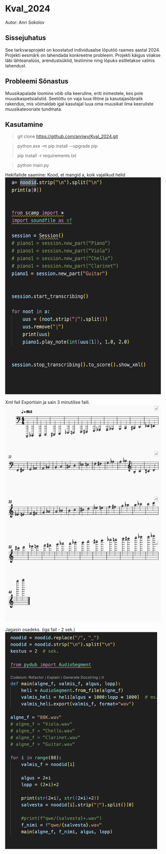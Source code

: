 # Kval_2024
Autor: Anri Sokolov

## Sissejuhatus
 See tarkvaraprojekt on koostatud individuaalse lõputöö raames aastal 2024. Projekti eesmärk on lahendada konkreetne probleem. Projekti käigus viiakse läbi lähteanalüüs, arendustsüklid, testimine ning lõpuks esitletakse valmis lahendust.


 ## Probleemi Sõnastus

Muusikapalade loomine võib olla keeruline, eriti inimestele, kes pole muusikaspetsialistid. Seetõttu on vaja luua lihtne ja kasutajasõbralik rakendus, mis võimaldab igal kasutajal luua oma muusikat ilma keeruliste muusikateooriate tundmata.


## Kasutamine
> git clone https://github.com/anriwv/Kval_2024.git

> python.exe -m pip install --upgrade pip
> 
> pip install -r requirements.txt

> python main.py



Hekifailide saamine:
Kood, et mangid a, koik vajalikud helid
<img src="https://github.com/anriwv/Kval_2024/raw/main/scr/3min.png" alt="Valmistamine" height="700">

Xml fail Exportisin ja sain 3 minutilise faili.
<img src="https://github.com/anriwv/Kval_2024/blob/main/scr/Klaver.png" alt="Klaver" height="700">

Jagasin osadeks. (iga fail - 2 sek.)
<img src="https://github.com/anriwv/Kval_2024/raw/main/scr/valmistamine.png" alt="Valmistamine" height="700">

